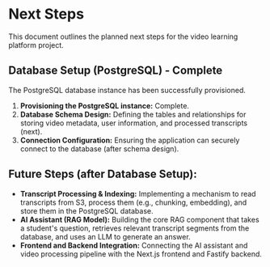# Next Steps

This document outlines the planned next steps for the video learning platform project.

## Database Setup (PostgreSQL) - Complete

The PostgreSQL database instance has been successfully provisioned.

1.  **Provisioning the PostgreSQL instance:** Complete.
2.  **Database Schema Design:** Defining the tables and relationships for storing video metadata, user information, and processed transcripts (next).
3.  **Connection Configuration:** Ensuring the application can securely connect to the database (after schema design).

## Future Steps (after Database Setup):

*   **Transcript Processing & Indexing:** Implementing a mechanism to read transcripts from S3, process them (e.g., chunking, embedding), and store them in the PostgreSQL database.
*   **AI Assistant (RAG Model):** Building the core RAG component that takes a student's question, retrieves relevant transcript segments from the database, and uses an LLM to generate an answer.
*   **Frontend and Backend Integration:** Connecting the AI assistant and video processing pipeline with the Next.js frontend and Fastify backend.
